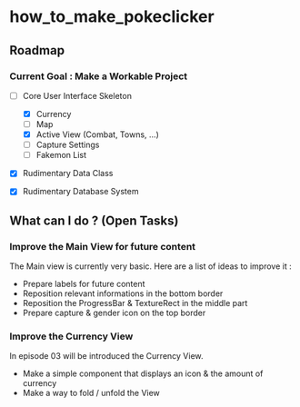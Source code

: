 # how_to_make_pokeclicker

## Roadmap

### Current Goal : Make a Workable Project

- [ ] Core User Interface Skeleton
	- [x] Currency
	- [ ] Map
	- [x] Active View (Combat, Towns, ...)
	- [ ] Capture Settings
	- [ ] Fakemon List
- [x] Rudimentary Data Class
- [x] Rudimentary Database System


## What can I do ? (Open Tasks)

### Improve the Main View for future content

The Main view is currently very basic. Here are a list of ideas to improve it : 

- Prepare labels for future content
- Reposition relevant informations in the bottom border
- Reposition the ProgressBar & TextureRect in the middle part
- Prepare capture & gender icon on the top border

### Improve the Currency View

In episode 03 will be introduced the Currency View. 

- Make a simple component that displays an icon & the amount of currency
- Make a way to fold / unfold the View
